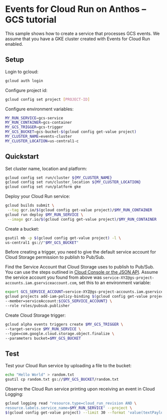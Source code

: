 # Events for Cloud Run on Anthos – GCS tutorial

This sample shows how to create a service that processes GCS events. We assume
that you have a GKE cluster created with Events for Cloud Run enabled.

## Setup

Login to gcloud:

```sh
gcloud auth login
```

Configure project id:

```sh
gcloud config set project [PROJECT-ID]
```

Configure environment variables:

```sh
MY_RUN_SERVICE=gcs-service
MY_RUN_CONTAINER=gcs-container
MY_GCS_TRIGGER=gcs-trigger
MY_GCS_BUCKET=gcs-bucket-$(gcloud config get-value project)
MY_CLUSTER_NAME=events-cluster
MY_CLUSTER_LOCATION=us-central1-c
```

## Quickstart

Set cluster name, location and platform:

```sh
gcloud config set run/cluster ${MY_CLUSTER_NAME}
gcloud config set run/cluster_location ${MY_CLUSTER_LOCATION}
gcloud config set run/platform gke
```

Deploy your Cloud Run service:

```sh
gcloud builds submit \
 --tag gcr.io/$(gcloud config get-value project)/$MY_RUN_CONTAINER
gcloud run deploy $MY_RUN_SERVICE \
 --image gcr.io/$(gcloud config get-value project)/$MY_RUN_CONTAINER
```

Create a bucket:

```sh
gsutil mb -p $(gcloud config get-value project) -l \
us-central1 gs://"$MY_GCS_BUCKET"
```

Before creating a trigger, you need to give the default service account for
Cloud Storage permission to publish to Pub/Sub.

Find the Service Account that Cloud Storage uses to publish
to Pub/Sub. You can use the steps outlined in [Cloud Console or the JSON
API](https://cloud.google.com/storage/docs/getting-service-account). Assume the
service account you found from above was
`service-XYZ@gs-project-accounts.iam.gserviceaccount.com`, set this to an
environment variable:

```sh
export GCS_SERVICE_ACCOUNT=service-XYZ@gs-project-accounts.iam.gserviceaccount.com
gcloud projects add-iam-policy-binding $(gcloud config get-value project) \
--member=serviceAccount:${GCS_SERVICE_ACCOUNT} \
--role roles/pubsub.publisher
```

Create Cloud Storage trigger:

```sh
gcloud alpha events triggers create $MY_GCS_TRIGGER \
--target-service $MY_RUN_SERVICE \
--type=com.google.cloud.storage.object.finalize \
--parameters bucket=$MY_GCS_BUCKET
```

## Test

Test your Cloud Run service by uploading a file to the bucket:

```sh
echo "Hello World" > random.txt
gsutil cp random.txt gs://$MY_GCS_BUCKET/random.txt
```

Observe the Cloud Run service printing upon receiving an event in 
Cloud Logging:

```sh
gcloud logging read "resource.type=cloud_run_revision AND \
resource.labels.service_name=$MY_RUN_SERVICE" --project \
$(gcloud config get-value project) --limit 30 --format 'value(textPayload)'
```
